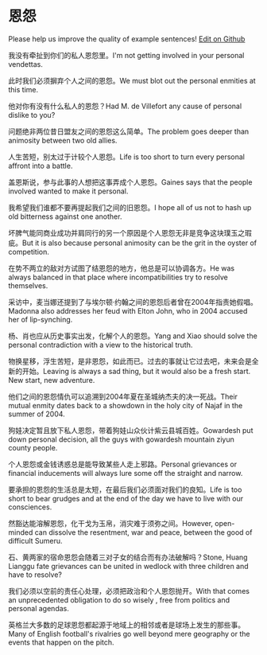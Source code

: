 # 恩怨

Please help us improve the quality of example sentences! [Edit on Github](https://github.com/jiyushe/jiyu-example-sentence-source/blob/main/chinese/enyuan.md)

<p><span class="chinese">我没有牵扯到你们的私人恩怨里。</span><span class="english">I'm not getting involved in your personal vendettas.</span></p>

<p><span class="chinese">此时我们必须摒弃个人之间的恩怨。</span><span class="english">We must blot out the personal enmities at this time.</span></p>

<p><span class="chinese">他对你有没有什么私人的恩怨？</span><span class="english">Had M. de Villefort any cause of personal dislike to you?</span></p>

<p><span class="chinese">问题绝非两位昔日盟友之间的恩怨这么简单。</span><span class="english">The problem goes deeper than animosity between two old allies.</span></p>

<p><span class="chinese">人生苦短，别太过于计较个人恩怨。</span><span class="english">Life is too short to turn every personal affront into a battle.</span></p>

<p><span class="chinese">盖恩斯说，参与此事的人想把这事弄成个人恩怨。</span><span class="english">Gaines says that the people involved wanted to make it personal.</span></p>

<p><span class="chinese">我希望我们谁都不要再提起我们之间的旧恩怨。</span><span class="english">I hope all of us not to hash up old bitterness against one another.</span></p>

<p><span class="chinese">坏脾气能同商业成功并肩同行的另一个原因是个人恩怨无非是竞争这块璞玉之瑕疵。</span><span class="english">But it is also because personal animosity can be the grit in the oyster of competition.</span></p>

<p><span class="chinese">在势不两立的敌对方试图了结恩怨的地方，他总是可以协调各方。</span><span class="english">He was always balanced in that place where incompatibilities try to resolve themselves.</span></p>

<p><span class="chinese">采访中，麦当娜还提到了与埃尔顿·约翰之间的恩怨后者曾在2004年指责她假唱。</span><span class="english">Madonna also addresses her feud with Elton John, who in 2004 accused her of lip-synching.</span></p>

<p><span class="chinese">杨、肖也应从历史事实出发，化解个人的恩怨。</span><span class="english">Yang and Xiao should solve the personal contradiction with a view to the historical truth.</span></p>

<p><span class="chinese">物换星移，浮生苦短，是非恩怨，如此而已。过去的事就让它过去吧，未来会是全新的开始。</span><span class="english">Leaving is always a sad thing, but it would also be a fresh start. New start, new adventure.</span></p>

<p><span class="chinese">他们之间的恩怨情仇可以追溯到2004年夏在圣城纳杰夫的决一死战。</span><span class="english">Their mutual enmity dates back to a showdown in the holy city of Najaf in the summer of 2004.</span></p>

<p><span class="chinese">狗娃决定暂且放下私人恩怨，带着狗娃山众伙计紫云县城百姓。</span><span class="english">Gowardesh put down personal decision, all the guys with gowardesh mountain ziyun county people.</span></p>

<p><span class="chinese">个人恩怨或金钱诱惑总是能导致某些人走上邪路。</span><span class="english">Personal grievances or financial inducements will always lure some off the straight and narrow.</span></p>

<p><span class="chinese">要承担的恩怨的生活总是太短，在最后我们必须面对我们的良知。</span><span class="english">Life is too short to bear grudges and at the end of the day we have to live with our consciences.</span></p>

<p><span class="chinese">然豁达能溶解恩怨，化干戈为玉帛，消灾难于须弥之间。</span><span class="english">However, open-minded can dissolve the resentment, war and peace, between the good of difficult Sumeru.</span></p>

<p><span class="chinese">石、黄两家的宿命恩怨会随着三对子女的结合而有办法破解吗？</span><span class="english">Stone, Huang Lianggu fate grievances can be united in wedlock with three children and have to resolve?</span></p>

<p><span class="chinese">我们必须以空前的责任心处理，必须把政治和个人恩怨抛开。</span><span class="english">With that comes an unprecedented obligation to do so wisely , free from politics and personal agendas.</span></p>

<p><span class="chinese">英格兰大多数的足球恩怨都起源于地域上的相邻或者是球场上发生的那些事。</span><span class="english">Many of English football's rivalries go well beyond mere geography or the events that happen on the pitch.</span></p>

